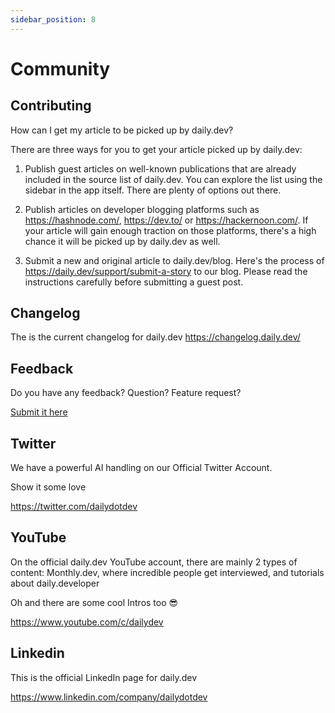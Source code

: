 ```yaml
---
sidebar_position: 8
---
```

# Community

## Contributing

How can I get my article to be picked up by daily.dev?

There are three ways for you to get your article picked up by daily.dev:

1. Publish guest articles on well-known publications that are already included in the source list of daily.dev. You can explore the list using the sidebar in the app itself. There are plenty of options out there.

2. Publish articles on developer blogging platforms such as https://hashnode.com/, https://dev.to/ or https://hackernoon.com/. If your article will gain enough traction on those platforms, there's a high chance it will be picked up by daily.dev as well.

3. Submit a new and original article to daily.dev/blog. Here's the process of https://daily.dev/support/submit-a-story to our blog. Please read the instructions carefully before submitting a guest post.

## Changelog

The is the current changelog for daily.dev
https://changelog.daily.dev/

## Feedback

Do you have any feedback? Question? Feature request? 

[Submit it here](https://it057218.typeform.com/to/S9p9SVNI)

## Twitter

We have a powerful AI handling on our Official Twitter Account.

Show it some love

https://twitter.com/dailydotdev

## YouTube

On the official daily.dev YouTube account, there are mainly 2 types of content: Monthly.dev, where incredible people get interviewed, and tutorials about daily.developer

Oh and there are some cool Intros too 😎

https://www.youtube.com/c/dailydev

## Linkedin

This is the official LinkedIn page for daily.dev

https://www.linkedin.com/company/dailydotdev